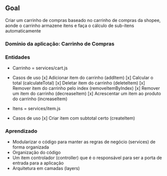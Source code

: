 ## Goal
Criar um carrinho de compras baseado no carrinho de compras da shopee, aonde o carrinho armazene itens e faça o cálculo de sub-itens automaticamente

### Domínio da aplicação: Carrinho de Compras

### Entidades
- Carrinho = services/cart.js
- Casos de uso
[x] Adicionar item do carrinho (addItem)
[x] Calcular o total (calculateTotal)
[x] Deletar item do carrinho (deleteItem)
[x] Remover item do carrinho pelo index (removeItemByIndex)
[x] Remover um item do carrinho (decreaseItem)
[x] Acrescentar um item ao produto do carrinho (increaseItem)

- Itens = services/item.js
- Casos de uso
[x] Criar item com subtotal certo (createItem)

### Aprendizado
- Modularizar o código para manter as regras de negócio (services) de forma organizada
- Organização do código
- Um item controlador (controller) que é o responsável para ser a porta de entrada para a aplicação
- Arquitetura em camadas (layers)